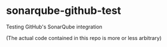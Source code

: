 # sonarqube-github-test
Testing GitHub's SonarQube integration 

(The actual code contained in this repo is more or less arbitrary)
